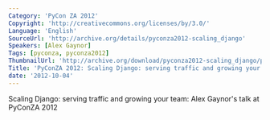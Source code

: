 ```yaml
---
Category: 'PyCon ZA 2012'
Copyright: 'http://creativecommons.org/licenses/by/3.0/'
Language: 'English'
SourceUrl: 'http://archive.org/details/pyconza2012-scaling_django'
Speakers: [Alex Gaynor]
Tags: [pyconza, pyconza2012]
ThumbnailUrl: 'http://archive.org/download/pyconza2012-scaling_django/pyconza2012-scaling_django.thumbs/Alex_Talk_on_Scalability_000001.jpg'
Title: 'PyConZA 2012: Scaling Django: serving traffic and growing your team'
date: '2012-10-04'
---
```

Scaling Django: serving traffic and growing your team: Alex Gaynor's talk at PyConZA 2012
